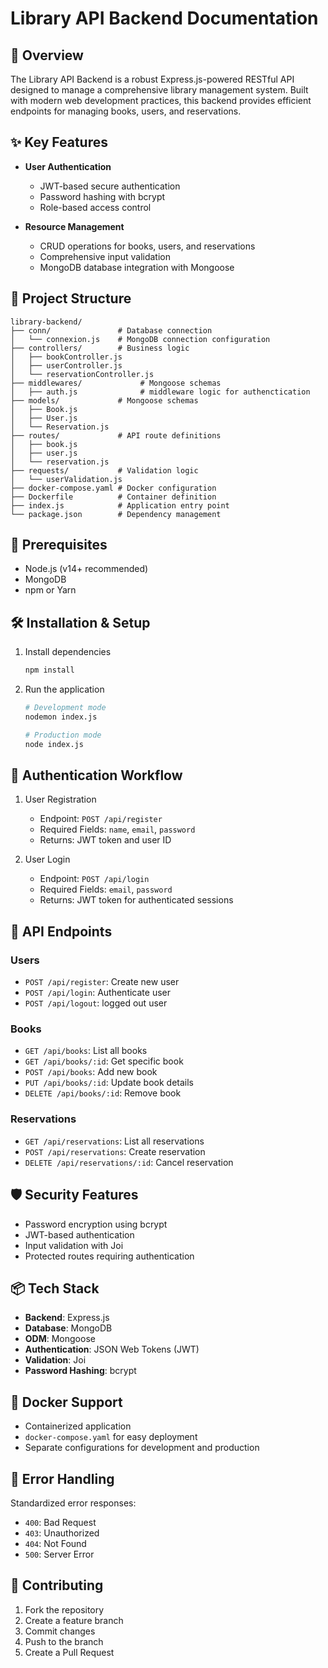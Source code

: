 # Library API Backend Documentation

## 🚀 Overview

The Library API Backend is a robust Express.js-powered RESTful API designed to manage a comprehensive library management system. Built with modern web development practices, this backend provides efficient endpoints for managing books, users, and reservations.

## ✨ Key Features

- **User Authentication**
  - JWT-based secure authentication
  - Password hashing with bcrypt
  - Role-based access control

- **Resource Management**
  - CRUD operations for books, users, and reservations
  - Comprehensive input validation
  - MongoDB database integration with Mongoose

## 📂 Project Structure

```plaintext
library-backend/
├── conn/               # Database connection
│   └── connexion.js    # MongoDB connection configuration
├── controllers/        # Business logic
│   ├── bookController.js
│   ├── userController.js
│   └── reservationController.js
├── middlewares/             # Mongoose schemas
│   ├── auth.js              # middleware logic for authenctication
├── models/             # Mongoose schemas
│   ├── Book.js
│   ├── User.js
│   └── Reservation.js
├── routes/             # API route definitions
│   ├── book.js
│   ├── user.js
│   └── reservation.js
├── requests/           # Validation logic
│   └── userValidation.js
├── docker-compose.yaml # Docker configuration
├── Dockerfile          # Container definition
├── index.js            # Application entry point
└── package.json        # Dependency management
```

## 🔧 Prerequisites

- Node.js (v14+ recommended)
- MongoDB
- npm or Yarn

## 🛠 Installation & Setup

1. Install dependencies
   ```bash
   npm install
   ```

2. Run the application
   ```bash
   # Development mode
   nodemon index.js

   # Production mode
   node index.js
   ```

## 🔐 Authentication Workflow

1. User Registration
   - Endpoint: `POST /api/register`
   - Required Fields: `name`, `email`, `password`
   - Returns: JWT token and user ID

2. User Login
   - Endpoint: `POST /api/login`
   - Required Fields: `email`, `password`
   - Returns: JWT token for authenticated sessions

## 📘 API Endpoints

### Users
- `POST /api/register`: Create new user
- `POST /api/login`: Authenticate user
- `POST /api/logout`: logged out user

### Books
- `GET /api/books`: List all books
- `GET /api/books/:id`: Get specific book
- `POST /api/books`: Add new book
- `PUT /api/books/:id`: Update book details
- `DELETE /api/books/:id`: Remove book

### Reservations
- `GET /api/reservations`: List all reservations
- `POST /api/reservations`: Create reservation
- `DELETE /api/reservations/:id`: Cancel reservation

## 🛡️ Security Features

- Password encryption using bcrypt
- JWT-based authentication
- Input validation with Joi
- Protected routes requiring authentication

## 📦 Tech Stack

- **Backend**: Express.js
- **Database**: MongoDB
- **ODM**: Mongoose
- **Authentication**: JSON Web Tokens (JWT)
- **Validation**: Joi
- **Password Hashing**: bcrypt

## 🐳 Docker Support

- Containerized application
- `docker-compose.yaml` for easy deployment
- Separate configurations for development and production

## 🚧 Error Handling

Standardized error responses:
- `400`: Bad Request
- `403`: Unauthorized
- `404`: Not Found
- `500`: Server Error

## 🤝 Contributing

1. Fork the repository
2. Create a feature branch
3. Commit changes
4. Push to the branch
5. Create a Pull Request
